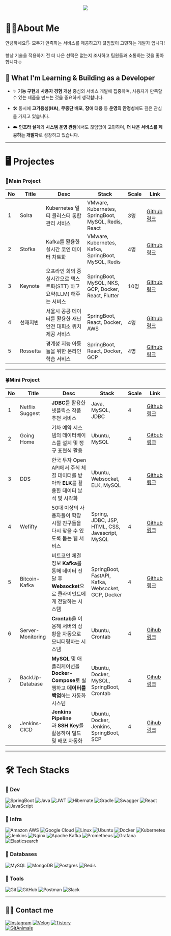 <div align="center">
  <img src="https://capsule-render.vercel.app/api?type=waving&color=0:05f5e5,100:015ae9&height=120&text=hi%20there!&animation=twinkling&fontColor=0e5fe1&fontSize=70" />
</div>

# 🧑‍💻About Me  

안녕하세요🖐️ 모두가 만족하는 서비스를 제공하고자 끊임없이 고민하는 개발자 입니다!

항상 기술을 적용하기 전 더 나은 선택은 없는지 조사하고 팀원들과 소통하는 것을 좋아합니다☺️

## 🧠 What I'm Learning & Building as a Developer

- ✨ **기능 구현**과 **사용자 경험 개선** 중심의 서비스 개발에 집중하며, 사용자가 만족할 수 있는 제품을 만드는 것을 중요하게 생각합니다.
    
- 🛠️ 동시에 **고가용성(HA)**, **무중단 배포**, **장애 대응** 등 **운영의 안정성**에도 깊은 관심을 가지고 있습니다.
    
- ☁️ **인프라 설계**와 **시스템 운영 관점**에서도 끊임없이 고민하며, **더 나은 서비스를 제공하는 개발자**로 성장하고 있습니다.

---
# 🖥️ Projectes
### 🚩Main Project

| No  | Title    | Desc                                         | Stack                                               | Scale | Link                                                           |
| --- | -------- | -------------------------------------------- | --------------------------------------------------- | ----- | -------------------------------------------------------------- |
| 1   | Solra  | Kubernetes 멀티 클러스터 통합 관리 서비스 | VMware, Kubernetes, SpringBoot, MySQL, Redis, React | 3명   | [Github링크](https://github.com/solra-org) |
| 2   | Stofka  | Kafka를 활용한 실시간 코인 데이터 차트화 | VMware, Kubernetes, Kafka, SpringBoot, MySQL, Redis | 4명   | [Github링크](https://github.com/Team-Stofka) |
| 3   | Keynote  | 오프라인 회의 중 실시간으로 텍스트화(STT) 하고 요약(LLM) 해주는 서비스 | SpringBoot, MySQL, NKS, GCP, Docker, React, Flutter | 10명   | [Github링크](https://github.com/onezero-dju/2024-UCD_WEB_SERVER) |
| 4   | 천재지변     | 서울시 공공 데이터를 활용한 재난 안전 대피소 위치 제공 서비스          | SpringBoot, React, Docker, AWS                      | 4명    | [Github링크](https://github.com/SpringCooler/spring_cooler)      |
| 5   | Rossetta | 경계성 지능 아동들을 위한 온라인 학습 서비스                    | SpringBoot, React, Docker, GCP                      | 4명    | [Github링크](https://github.com/EOTAEGYU/24SolChl_Rossetta)      |

---
### 🍀Mini Project

| No  | Title             | Desc                                                               | Stack                                              | Scale | Link                                                                     |
| --- | ----------------- | ------------------------------------------------------------------ | -------------------------------------------------- | ----- | ------------------------------------------------------------------------ |
| 1   | Netflix Suggest   | **JDBC**를 활용한 넷플릭스 작품 추천 서비스                                       | Java, MySQL, JDBC                                  | 4     | [Github링크](https://github.com/NetflixSuggest/NS_BE)                      |
| 2   | Going Home        | 기차 예약 시스템의 데이터베이스를 설계 및 정규 표현식 활용                                  | Ubuntu, MySQL                                      | 4     | [Gitbub 링크](https://github.com/Going-Home-by-Train/Train_Reservation)    |
| 3   | DDS               | 한국 투자 Open API에서 주식 체결 데이터를 받아와 **ELK**를 활용한 데이터 분석 및 시각화          | Ubuntu, Websocket, ELK, MySQL                      | 4     | [Github링크](https://github.com/weAreFoodie/DDS)                           |
| 4   | Wefifty           | 50대 이상의 사용자들이 학창 시절 친구들을 다시 찾을 수 있도록 돕는 웹 서비스                      | Spring, JDBC, JSP, HTML, CSS, Javascript, MySQL    | 4     | [Github링크](https://github.com/weAreFoodie/wefifty)                       |
| 5   | Bitcoin-Kafka     | 비트코인 체결 정보 **Kafka**를 통해 데이터 전달 후 **Websocket**으로 클라이언트에게 전달하는 시스템 | SpringBoot, FastAPI, Kafka, Websocket, GCP, Docker | 4     | [Github링크](https://github.com/weAreFoodie/KAFKA-DEMO?tab=readme-ov-file) |
| 6   | Server-Monitoring | **Crontab**을 이용해 서버의 상황을 자동으로 모니터링하는 시스템                           | Ubuntu, Crontab                                    | 4     | [Gihub링크](https://github.com/Kerning-City/Server-Monitoring)             |
| 7   | BackUp-Database   | **MySQL** 및 애플리케이션을 **Docker-Compose**로 실행하고 **데이터를 백업**하는 자동화 시스템 | Ubuntu, Docker, MySQL, SpringBoot, Crontab         | 4     | [Gihub링크](https://github.com/Kerning-City/backup-docker)                 |
| 8   | Jenkins-CICD      | **Jenkins Pipeline**과 **SSH Key**를 활용하여 빌드 및 배포 자동화                | Ubuntu, Docker, Jenkins, SpringBoot, SCP           | 4     | [Gihub링크](https://github.com/Kerning-City/CICD_jenkins)                  |

---
# 🛠️ Tech Stacks

### 🌊 Dev
![SpringBoot](https://img.shields.io/badge/SpringBoot-6DB33F.svg?&style=for-the-badge&logo=SpringBoot&logoColor=white) ![Java](https://img.shields.io/badge/java-%23ED8B00.svg?style=for-the-badge&logo=openjdk&logoColor=white) ![JWT](https://img.shields.io/badge/JWT-black?style=for-the-badge&logo=JSON%20web%20tokens) ![Hibernate](https://img.shields.io/badge/Hibernate-59666C?style=for-the-badge&logo=Hibernate&logoColor=white) ![Gradle](https://img.shields.io/badge/Gradle-02303A.svg?style=for-the-badge&logo=Gradle&logoColor=white)
![Swagger](https://img.shields.io/badge/-Swagger-%23Clojure?style=for-the-badge&logo=swagger&logoColor=white) ![React](https://img.shields.io/badge/react-%2320232a.svg?style=for-the-badge&logo=react&logoColor=%2361DAFB) ![JavaScript](https://img.shields.io/badge/javascript-%23323330.svg?style=for-the-badge&logo=javascript&logoColor=%23F7DF1E)
### 🏢 Infra
![Amazon AWS](https://img.shields.io/badge/AWS-FF9900?style=for-the-badge&logo=AmazonAWS&logoColor=white) ![Google Cloud](https://img.shields.io/badge/GoogleCloud-%234285F4.svg?style=for-the-badge&logo=google-cloud&logoColor=white) ![Linux](https://img.shields.io/badge/Linux-FCC624?style=for-the-badge&logo=linux&logoColor=black) ![Ubuntu](https://img.shields.io/badge/Ubuntu-E95420?style=for-the-badge&logo=ubuntu&logoColor=white)
![Docker](https://img.shields.io/badge/Docker-2496ED?style=for-the-badge&logo=Docker&logoColor=white) ![Kubernetes](https://img.shields.io/badge/kubernetes-%23326ce5.svg?style=for-the-badge&logo=kubernetes&logoColor=white) ![Jenkins](https://img.shields.io/badge/jenkins-%232C5263.svg?style=for-the-badge&logo=jenkins&logoColor=white) ![Nginx](https://img.shields.io/badge/nginx-%23009639.svg?style=for-the-badge&logo=nginx&logoColor=white)
![Apache Kafka](https://img.shields.io/badge/Apache%20Kafka-000?style=for-the-badge&logo=apachekafka) ![Prometheus](https://img.shields.io/badge/Prometheus-E6522C?style=for-the-badge&logo=Prometheus&logoColor=white) ![Grafana](https://img.shields.io/badge/grafana-%23F46800.svg?style=for-the-badge&logo=grafana&logoColor=white) ![Elasticsearch](https://img.shields.io/badge/Elasticsearch-005571?style=for-the-badge&logo=Elasticsearch&logoColor=white)
### 💾 Databases
![MySQL](https://img.shields.io/badge/MySQL-4479A1?style=for-the-badge&logo=MySQL&logoColor=white) ![MongoDB](https://img.shields.io/badge/MongoDB-%234ea94b.svg?style=for-the-badge&logo=mongodb&logoColor=white) ![Postgres](https://img.shields.io/badge/postgres-%23316192.svg?style=for-the-badge&logo=postgresql&logoColor=white) ![Redis](https://img.shields.io/badge/redis-%23DD0031.svg?style=for-the-badge&logo=redis&logoColor=white)
### 🔧 Tools
![Git](https://img.shields.io/badge/Git-F05032?style=for-the-badge&logo=Git&logoColor=white) ![GitHub](https://img.shields.io/badge/github-%23121011.svg?style=for-the-badge&logo=github&logoColor=white) ![Postman](https://img.shields.io/badge/Postman-FF6C37?style=for-the-badge&logo=postman&logoColor=white) ![Slack](https://img.shields.io/badge/Slack-4A154B?style=for-the-badge&logo=Slack&logoColor=white)

---
## 🧑‍💻 Contact me  

[![Instagram](https://img.shields.io/badge/Instagram-E4405F?style=for-the-badge&logo=Instagram&logoColor=white)](https://www.instagram.com/attack__u/) [![Velog](https://img.shields.io/badge/Velog-20C997?style=for-the-badge&logo=Velog&logoColor=white)](https://velog.io/@wkdrnxorb/posts) [![Tistory](https://img.shields.io/badge/Tistory-000000?style=for-the-badge&logo=Tistory&logoColor=white)](https://wkdrnxorb.tistory.com/)  
[![GitAnimals](https://render.gitanimals.org/farms/EOTAEGYU)](https://github.com/devxb/gitanimals)
